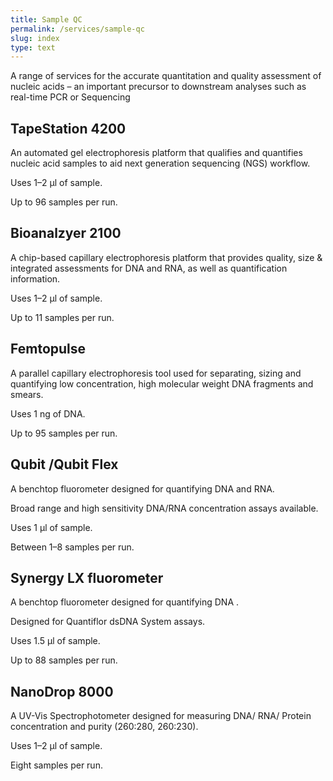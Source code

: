 ```yaml
---
title: Sample QC
permalink: /services/sample-qc
slug: index
type: text
---
```



A range of services for the accurate quantitation and quality assessment of nucleic acids – an important precursor to downstream analyses such as real-time PCR or Sequencing 


## TapeStation 4200


An automated gel electrophoresis platform that qualifies and quantifies nucleic acid samples to aid next generation sequencing (NGS) workflow.

Uses 1–2 µl of sample. 


Up to 96 samples per run.



## Bioanalzyer 2100


A  chip-based capillary electrophoresis platform that provides quality, size  & integrated assessments for DNA and RNA, as well as quantification information. 

Uses 1–2 µl of sample. 


Up to 11 samples per run.



## Femtopulse 


A parallel capillary electrophoresis tool used for separating, sizing and quantifying low concentration, high molecular weight DNA fragments and smears.


Uses 1 ng of DNA.


Up to 95 samples per run.


## Qubit /Qubit Flex

A benchtop fluorometer designed for quantifying DNA and RNA. 

Broad range and high sensitivity DNA/RNA concentration assays available.

Uses 1 µl  of sample.

Between 1–8 samples per run.


## Synergy LX fluorometer

A benchtop fluorometer designed for quantifying DNA .

Designed for  Quantiflor dsDNA System assays.

Uses 1.5 µl  of sample.

Up to 88 samples per run.



## NanoDrop 8000

A UV-Vis Spectrophotometer designed for measuring  DNA/ RNA/ Protein concentration and purity  (260:280, 260:230). 

Uses 1–2 µl  of sample.

Eight samples per run.